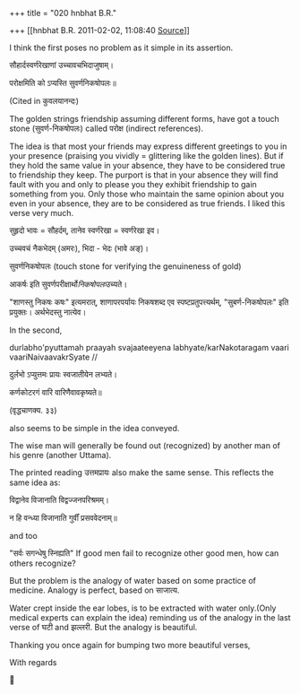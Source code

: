 +++
title = "020 hnbhat B.R."

+++
[[hnbhat B.R.	2011-02-02, 11:08:40 [Source](https://groups.google.com/g/bvparishat/c/Cg33QC1m0DM)]]



I think the first poses no problem as it simple in its assertion.

  

सौहार्दस्वर्णरेखाणां उच्चावचभिदाजुषाम्।

परोक्षमिति को ऽप्यस्ति सुवर्णनिकषोपलः॥

(Cited in कुवलयानन्दः)

The golden strings friendship assuming different forms, have got a touch stone (सुवर्ण-निकषोपलः) called परोक्ष (indirect references).

  

The idea is that most your friends may express different greetings to you in your presence (praising you vividly = glittering like the golden lines). But if they hold the same value in your absence, they have to be considered true to friendship they keep. The purport is that in your absence they will find fault with you and only to please you they exhibit friendship to gain something from you. Only those who maintain the same opinion about you even in your absence, they are to be considered as true friends. I liked this verse very much.

सुहृदो भावः = सौहर्दम्, तानेव स्वर्णरेखा = स्वर्णरेखा इव।

उच्चवचं नैकभेदम् (अमरः), भिदा - भेदः (भावे अङ्)।

सुवर्णनिकषोपलः (touch stone for verifying the genuineness of gold)

आकर्षः इति सुवर्णपरीक्षार्थो*निकषोपलः*उच्यते।

  

"शाणस्तु निकषः कषः" इत्यमरात्, शाणापरपर्यायः निकषशब्द एव स्पष्टप्रतुपत्त्यर्थम्, "सुबर्ण-निकषोपलः" इति प्रयुक्तः। अर्थभेदस्तु नात्येव।

In the second,

  

  

durlabho'pyuttamah praayah svajaateeyena labhyate/karNakotaragam vaari vaariNaivaavakrSyate //  

  

दुर्लभो ऽप्युत्तमः प्रायः स्वजातीयेन लभ्यते।

कर्णकोटरगं वारि वारिणैवावकृष्यते॥

(वृद्धचाणक्य. ३३)

  

also seems to be simple in the idea conveyed.

The wise man will generally be found out (recognized) by another man of his genre (another Uttama).

The printed reading उत्तमप्रायः also make the same sense. This reflects the same idea as:

  

विद्वानेव विजानाति विद्वज्जनपरिश्रमम्।

न हि वन्ध्या विजानाति गुर्वीं प्रसववेदनाम्॥

and too

"सर्वः सगन्धेषु स्निह्यति" If good men fail to recognize other good men, how can others recognize?

  

But the problem is the analogy of water based on some practice of medicine. Analogy is perfect, based on साजात्य.

  

Water crept inside the ear lobes, is to be extracted with water only.(Only medical experts can explain the idea) reminding us of the analogy in the last verse of घटी and झल्लरी. But the analogy is beautiful.

  

Thanking you once again for bumping two more beautiful verses,  
  

With regards



